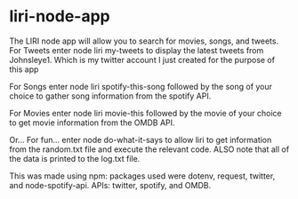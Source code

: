 # liri-node-app
The LIRI node app will allow you to search for movies, songs, and tweets.
For Tweets
enter node liri my-tweets to display the latest tweets from Johnsleye1. Which is my twitter account I just created for the purpose of this app

For Songs
enter node liri spotify-this-song followed by the song of your choice to gather song information from the spotify API.

For Movies
enter node liri movie-this followed by the movie of your choice to get movie information from the OMDB API.

Or... For fun...
enter node do-what-it-says to allow liri to get information from the random.txt file and execute the relevant code. ALSO note that all of the data is printed to the log.txt file.

This was made using
npm: packages used were dotenv, request, twitter, and node-spotify-api. APIs: twitter, spotify, and OMDB.



